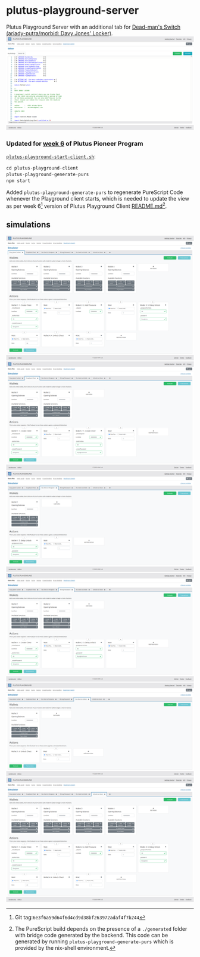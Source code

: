 # plutus-playground-server
Plutus Playground Server with an additional tab for [Dead-man's Switch (ariady-putra/morbid: Davy Jones' Locker)](https://github.com/ariady-putra/morbid).
<img src="https://github.com/ariady-putra/plutus-playground-server/blob/main/screenshots/0_DeadManSwitch.png"/>

### Updated for [week 6](https://github.com/input-output-hk/plutus-pioneer-program/blob/main/code/week06/cabal.project#L45) of Plutus Pioneer Program
[`plutus-playground-start-client.sh`](plutus-playground-start-client.sh#L4):
```nix
cd plutus-playground-client
plutus-playground-generate-purs
npm start
```
Added `plutus-playground-generate-purs` to regenerate PureScript Code whenever the Playground client starts, which is needed to update the view as per week 6[^week06] version of Plutus Playground Client [README.md](https://github.com/input-output-hk/plutus-apps/blob/main/plutus-playground-client/README.md#generating-purescript-code)[^readme].

## simulations
<img src="https://github.com/ariady-putra/plutus-playground-server/blob/main/screenshots/1_DavyJonesLocker.png"/>
<img src="https://github.com/ariady-putra/plutus-playground-server/blob/main/screenshots/2_DuplicateChest.png"/>
<img src="https://github.com/ariady-putra/plutus-playground-server/blob/main/screenshots/3_NoChestToPostpone.png"/>
<img src="https://github.com/ariady-putra/plutus-playground-server/blob/main/screenshots/4_WrongPassword.png"/>
<img src="https://github.com/ariady-putra/plutus-playground-server/blob/main/screenshots/5_NoChestToUnlock.png"/>
<img src="https://github.com/ariady-putra/plutus-playground-server/blob/main/screenshots/6_UnlockTooSoon.png"/>

[^week06]:Git tag:`6e3f6a59d64f6d4cd9d38bf263972adaf4f7b244`
[^readme]:The PureScript build depends on the presence of a `./generated` folder with bridge code generated by the backend. This code can be generated by running `plutus-playground-generate-purs` which is provided by the nix-shell environment.

